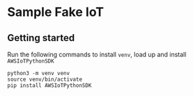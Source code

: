 # Sample Fake IoT

## Getting started

Run the following commands to install `venv`, load up and install `AWSIoTPythonSDK`

```
python3 -m venv venv
source venv/bin/activate
pip install AWSIoTPythonSDK
```
